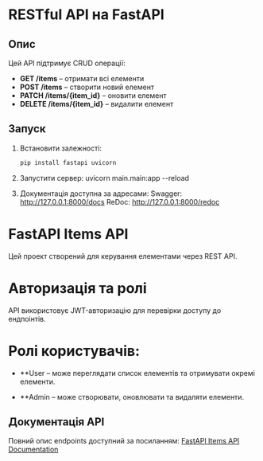 # RESTful API на FastAPI

## Опис
Цей API підтримує CRUD операції:  
- **GET /items** – отримати всі елементи  
- **POST /items** – створити новий елемент  
- **PATCH /items/{item_id}** – оновити елемент  
- **DELETE /items/{item_id}** – видалити елемент  

## Запуск
1. Встановити залежності:  
   ```bash
   pip install fastapi uvicorn

2. Запустити сервер:
   uvicorn main.main:app --reload

3. Документація доступна за адресами:
  Swagger: http://127.0.0.1:8000/docs
  ReDoc: http://127.0.0.1:8000/redoc

# FastAPI Items API

Цей проект створений для керування елементами через REST API.

# Авторизація та ролі

API використовує JWT-авторизацію для перевірки доступу до ендпоінтів.

# Ролі користувачів:

- **User – може переглядати список елементів та отримувати окремі елементи.

- **Admin – може створювати, оновлювати та видаляти елементи.

## Документація API
Повний опис endpoints доступний за посиланням:
[FastAPI Items API Documentation](https://documenter.getpostman.com/view/41782468/2sAYX5M3j8)
